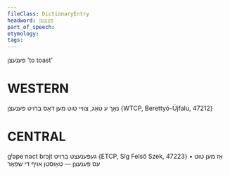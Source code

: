 ```yaml
---
fileClass: DictionaryEntry
headword: פּענעצן
part_of_speech: 
etymology: 
tags: 
---
```

פּענעצן
'to toast'

WESTERN
========

נאָך ע טאָג, צוויי טוט מען דאָס ברויט פּענעצן
{WTCP, Berettyó-Újfalu, 47212}

CENTRAL
========

gʲəpeˑnəct brɔjt געפּענעצט ברויט {ETCP, Sîg Felső Szek, 47223}
	•	אַז מען טוט עס פּענעצן — טאָוסטן אויף די שפּאָר

